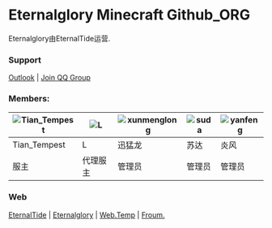 # Eternalglory Minecraft Github_ORG
Eternalglory由EternalTide运营.
### Support
[Outlook](mailto:EternalTide2019@outlook.com) | [Join QQ Group](http://jq.qq.com/?_wv=1027&k=)
### Members:
| ![Tian_Tempest](http://q.qlogo.cn/g?b=qq&nk=1044955998&s=100) | ![L](http://q.qlogo.cn/g?b=qq&nk=1935786227&s=100) | ![xunmenglong](http://q.qlogo.cn/g?b=qq&nk=13520911750&s=100) | ![suda](http://q.qlogo.cn/g?b=qq&nk=3119165863&s=100) | ![yanfeng](http://q.qlogo.cn/g?b=qq&nk=292397643&s=100) |
|---------------------------------------------------------------|----------------------------------------------------|---------------------------------------------------------------|-------------------------------------------------------|---------------------------------------------------------|
| Tian_Tempest                                                  | L                                                  | 迅猛龙                                                           | 苏达                                                    | 炎风                                                      |
| 服主                                                            | 代理服主                                               | 管理员                                                           | 管理员                                                   | 管理员                                                     |
### Web
[EternalTide](https://etstudios.cn) | [Eternalglory](https://etntl.top) | [Web.Temp](/) | [Froum.](https://froum.etstudios.cn)

